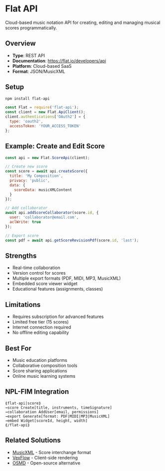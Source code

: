 # Flat API

Cloud-based music notation API for creating, editing and managing musical scores programmatically.

## Overview
- **Type**: REST API
- **Documentation**: https://flat.io/developers/api
- **Platform**: Cloud-based SaaS
- **Format**: JSON/MusicXML

## Setup
```bash
npm install flat-api
```

```javascript
const Flat = require('flat-api');
const client = new Flat.ApiClient();
client.authentications['OAuth2'] = {
  type: 'oauth2',
  accessToken: 'YOUR_ACCESS_TOKEN'
};
```

## Example: Create and Edit Score
```javascript
const api = new Flat.ScoreApi(client);

// Create new score
const score = await api.createScore({
  title: 'My Composition',
  privacy: 'public',
  data: {
    scoreData: musicXMLContent
  }
});

// Add collaborator
await api.addScoreCollaborator(score.id, {
  user: 'collaborator@email.com',
  aclWrite: true
});

// Export score
const pdf = await api.getScoreRevisionPdf(score.id, 'last');
```

## Strengths
- Real-time collaboration
- Version control for scores
- Multiple export formats (PDF, MIDI, MP3, MusicXML)
- Embedded score viewer widget
- Educational features (assignments, classes)

## Limitations
- Requires subscription for advanced features
- Limited free tier (15 scores)
- Internet connection required
- No offline editing capability

## Best For
- Music education platforms
- Collaborative composition tools
- Score sharing applications
- Online music learning systems

## NPL-FIM Integration
```npl
⟪flat-api|score⟫
→score Create[title, instruments, timeSignature]
→collaboration AddUser[email, permissions]
→export Generate[format: PDF|MIDI|MP3|MusicXML]
→embed Widget[scoreId, height, width]
⟪/flat-api⟫
```

## Related Solutions
- [MusicXML](musicxml.md) - Score interchange format
- [VexFlow](vexflow.md) - Client-side rendering
- [OSMD](osmd.md) - Open-source alternative